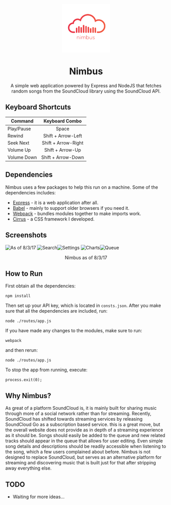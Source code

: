 <p align="center"><a href="https://nimbusmusic.herokuapp.com/" target="_blank"><img width="150" src="https://github.com/Spiderpig86/Nimbus/blob/master/nimbus.png"></a></p>
<h1 align="center">Nimbus</h1>
<p align="center">A simple web application powered by Express and NodeJS that fetches random songs from the SoundCloud library using the SoundCloud API.</p>

## Keyboard Shortcuts
| Command       | Keyboard Combo|
| ------------- |:-------------:|
| Play/Pause    | Space         |
| Rewind   | Shift + Arrow-Left |
| Seek Next   | Shift + Arrow-Right |
| Volume Up     | Shift + Arrow-Up |
| Volume Down   | Shift + Arrow-Down |

## Dependencies
Nimbus uses a few packages to help this run on a machine. Some of the dependencies includes:
* [Express](https://expressjs.com/) - it is a web application after all.
* [Babel](https://babeljs.io/) - mainly to support older browsers if you need it.
* [Webpack](https://webpack.github.io/) - bundles modules together to make imports work.
* [Cirrus](https://github.com/Spiderpig86/Cirrus) - a CSS framework I developed.

## Screenshots
![As of 8/3/17](http://i.imgur.com/4NaQ14j.png "Nimbus")
![Search](http://i.imgur.com/ye4kyMg.png "Search")![Settings](http://i.imgur.com/IgPWBBg.png "Settings")
![Charts](http://i.imgur.com/LC55WDP.png "Charts")![Queue](http://i.imgur.com/WcJee0O.png "Queue")
<p align="center">Nimbus as of 8/3/17</p>

## How to Run
First obtain all the dependencies:
```
npm install
```
Then set up your API key, which is located in `consts.json`.
After you make sure that all the dependencies are included, run:
```
node ./routes/app.js
```
If you have made any changes to the modules, make sure to run:
```
webpack
```
and then rerun:
```
node ./routes/app.js
```
To stop the app from running, execute:
```
process.exit(0);
```

## Why Nimbus?
As great of a platform SoundCloud is, it is mainly built for sharing music through more of a social network rather than for streaming. Recently, SoundCloud has shifted towards streaming services by releasing SoundCloud Go as a subscription based service. this is a great move, but the overall website does not provide as in depth of a streaming experience as it should be. Songs should easily be added to the queue and new related tracks should appear in the queue that allows for user editing. Even simple song details and descriptions should be readily accessible when listening to the song, which a few users complained about before. Nimbus is not designed to replace SoundCloud, but serves as an alternative platform for streaming and discovering music that is built just for that after stripping away everything else.

## TODO
* Waiting for more ideas...